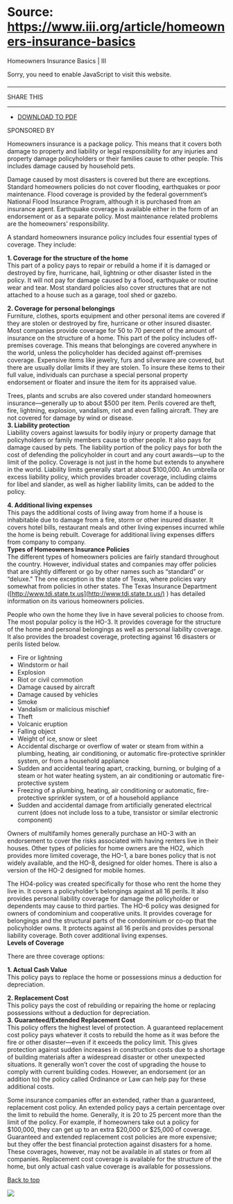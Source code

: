 # Source: https://www.iii.org/article/homeowners-insurance-basics

Homeowners Insurance Basics | III

Sorry, you need to enable JavaScript to visit this website.

#### 

---

SHARE THIS

---

* [DOWNLOAD TO PDF](/customprint/article/homeowners-insurance-basics)

SPONSORED BY

Homeowners insurance is a package policy. This means that it covers both damage to property and liability or legal responsibility for any injuries and property damage policyholders or their families cause to other people. This includes damage caused by household pets.

Damage caused by most disasters is covered but there are exceptions. Standard homeowners policies do not cover flooding, earthquakes or poor maintenance. Flood coverage is provided by the federal government’s National Flood Insurance Program, although it is purchased from an insurance agent. Earthquake coverage is available either in the form of an endorsement or as a separate policy. Most maintenance related problems are the homeowners’ responsibility.

A standard homeowners insurance policy includes four essential types of coverage. They include:

**1. Coverage for the structure of the home**  
This part of a policy pays to repair or rebuild a home if it is damaged or destroyed by fire, hurricane, hail, lightning or other disaster listed in the policy. It will not pay for damage caused by a flood, earthquake or routine wear and tear. Most standard policies also cover structures that are not attached to a house such as a garage, tool shed or gazebo.  
  
  
**2. Coverage for personal belongings**  
Furniture, clothes, sports equipment and other personal items are covered if they are stolen or destroyed by fire, hurricane or other insured disaster. Most companies provide coverage for 50 to 70 percent of the amount of insurance on the structure of a home. This part of the policy includes off-premises coverage. This means that belongings are covered anywhere in the world, unless the policyholder has decided against off-premises coverage. Expensive items like jewelry, furs and silverware are covered, but there are usually dollar limits if they are stolen. To insure these items to their full value, individuals can purchase a special personal property endorsement or floater and insure the item for its appraised value.

Trees, plants and scrubs are also covered under standard homeowners insurance—generally up to about $500 per item. Perils covered are theft, fire, lightning, explosion, vandalism, riot and even falling aircraft. They are not covered for damage by wind or disease.  
 **3. Liability protection**   
Liability covers against lawsuits for bodily injury or property damage that policyholders or family members cause to other people. It also pays for damage caused by pets. The liability portion of the policy pays for both the cost of defending the policyholder in court and any court awards—up to the limit of the policy. Coverage is not just in the home but extends to anywhere in the world. Liability limits generally start at about $100,000. An umbrella or excess liability policy, which provides broader coverage, including claims for libel and slander, as well as higher liability limits, can be added to the policy.

**4. Additional living expenses**  
This pays the additional costs of living away from home if a house is inhabitable due to damage from a fire, storm or other insured disaster. It covers hotel bills, restaurant meals and other living expenses incurred while the home is being rebuilt. Coverage for additional living expenses differs from company to company.  
 **Types of Homeowners Insurance Policies**  
The different types of homeowners policies are fairly standard throughout the country. However, individual states and companies may offer policies that are slightly different or go by other names such as “standard" or “deluxe." The one exception is the state of Texas, where policies vary somewhat from policies in other states. The Texas Insurance Department ([http://www.tdi.state.tx.us](http://www.tdi.state.tx.us/) ) has detailed information on its various homeowners policies.

People who own the home they live in have several policies to choose from. The most popular policy is the HO-3. It provides coverage for the structure of the home and personal belongings as well as personal liability coverage. It also provides the broadest coverage, protecting against 16 disasters or perils listed below.

* Fire or lightning
* Windstorm or hail
* Explosion
* Riot or civil commotion
* Damage caused by aircraft
* Damage caused by vehicles
* Smoke
* Vandalism or malicious mischief
* Theft
* Volcanic eruption
* Falling object
* Weight of ice, snow or sleet
* Accidental discharge or overflow of water or steam from within a plumbing, heating, air conditioning, or automatic fire-protective sprinkler system, or from a household appliance
* Sudden and accidental tearing apart, cracking, burning, or bulging of a steam or hot water heating system, an air conditioning or automatic fire-protective system
* Freezing of a plumbing, heating, air conditioning or automatic, fire-protective sprinkler system, or of a household appliance
* Sudden and accidental damage from artificially generated electrical current (does not include loss to a tube, transistor or similar electronic   
  component)

Owners of multifamily homes generally purchase an HO-3 with an endorsement to cover the risks associated with having renters live in their houses. Other types of policies for home owners are the HO2, which provides more limited coverage, the HO-1, a bare bones policy that is not widely available, and the HO-8, designed for older homes. There is also a version of the HO-2 designed for mobile homes.

The HO4-policy was created specifically for those who rent the home they live in. It covers a policyholder’s belongings against all 16 perils. It also provides personal liability coverage for damage the policyholder or dependents may cause to third parties. The HO-6 policy was designed for owners of condominium and cooperative units. It provides coverage for belongings and the structural parts of the condominium or co-op that the policyholder owns. It protects against all 16 perils and provides personal liability coverage. Both cover additional living expenses.  
 **Levels of Coverage**

There are three coverage options:  
  
  
**1. Actual Cash Value**  
This policy pays to replace the home or possessions minus a deduction for depreciation.  
  
  
**2. Replacement Cost**  
This policy pays the cost of rebuilding or repairing the home or replacing possessions without a deduction for depreciation.  
 **3. Guaranteed/Extended Replacement Cost**   
This policy offers the highest level of protection. A guaranteed replacement cost policy pays whatever it costs to rebuild the home as it was before the fire or other disaster—even if it exceeds the policy limit. This gives protection against sudden increases in construction costs due to a shortage of building materials after a widespread disaster or other unexpected situations. It generally won’t cover the cost of upgrading the house to comply with current building codes. However, an endorsement (or an addition to) the policy called Ordinance or Law can help pay for these additional costs.

Some insurance companies offer an extended, rather than a guaranteed, replacement cost policy. An extended policy pays a certain percentage over the limit to rebuild the home. Generally, it is 20 to 25 percent more than the limit of the policy. For example, if homeowners take out a policy for $100,000, they can get up to an extra $20,000 or $25,000 of coverage. Guaranteed and extended replacement cost policies are more expensive; but they offer the best financial protection against disasters for a home. These coverages, however, may not be available in all states or from all companies. Replacement cost coverage is available for the structure of the home, but only actual cash value coverage is available for possessions.

[Back to top](#top)

 ![](https://px.ads.linkedin.com/collect/?pid=80820&fmt=gif)